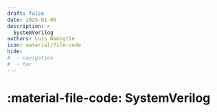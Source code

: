 ```yaml
---
draft: false
date: 2025-01-05
description: >
  SystemVerilog
authors: Luis Namigtle
icon: material/file-code
hide: 
#  - navigation
#  - toc
---
```


# :material-file-code: SystemVerilog
